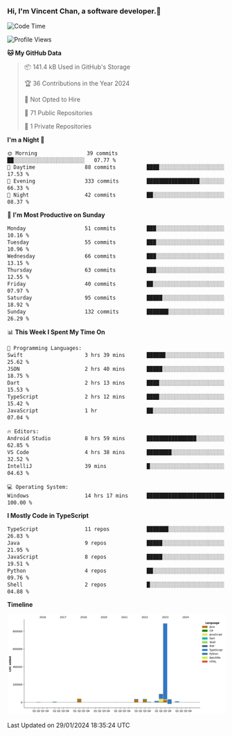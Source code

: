 ### Hi, I'm Vincent Chan, a software developer.👋

<!--
**hkvincent/hkvincent** is a ✨ _special_ ✨ repository because its `README.md` (this file) appears on your GitHub profile.

Here are some ideas to get you started:

- 🔭 I’m currently working on ...
- 🌱 I’m currently learning ...
- 👯 I’m looking to collaborate on ...
- 🤔 I’m looking for help with ...
- 💬 Ask me about ...
- 📫 How to reach me: ...
- 😄 Pronouns: ...
- ⚡ Fun fact: ...
-->
<!--START_SECTION:waka-->
![Code Time](http://img.shields.io/badge/Code%20Time-757%20hrs%2055%20mins-blue)

![Profile Views](http://img.shields.io/badge/Profile%20Views-0-blue)

**🐱 My GitHub Data** 

> 📦 141.4 kB Used in GitHub's Storage 
 > 
> 🏆 36 Contributions in the Year 2024
 > 
> 🚫 Not Opted to Hire
 > 
> 📜 71 Public Repositories 
 > 
> 🔑 1 Private Repositories 
 > 
**I'm a Night 🦉** 

```text
🌞 Morning                39 commits          ██░░░░░░░░░░░░░░░░░░░░░░░   07.77 % 
🌆 Daytime                88 commits          ████░░░░░░░░░░░░░░░░░░░░░   17.53 % 
🌃 Evening                333 commits         █████████████████░░░░░░░░   66.33 % 
🌙 Night                  42 commits          ██░░░░░░░░░░░░░░░░░░░░░░░   08.37 % 
```
📅 **I'm Most Productive on Sunday** 

```text
Monday                   51 commits          ███░░░░░░░░░░░░░░░░░░░░░░   10.16 % 
Tuesday                  55 commits          ███░░░░░░░░░░░░░░░░░░░░░░   10.96 % 
Wednesday                66 commits          ███░░░░░░░░░░░░░░░░░░░░░░   13.15 % 
Thursday                 63 commits          ███░░░░░░░░░░░░░░░░░░░░░░   12.55 % 
Friday                   40 commits          ██░░░░░░░░░░░░░░░░░░░░░░░   07.97 % 
Saturday                 95 commits          █████░░░░░░░░░░░░░░░░░░░░   18.92 % 
Sunday                   132 commits         ███████░░░░░░░░░░░░░░░░░░   26.29 % 
```


📊 **This Week I Spent My Time On** 

```text
💬 Programming Languages: 
Swift                    3 hrs 39 mins       ██████░░░░░░░░░░░░░░░░░░░   25.62 % 
JSON                     2 hrs 40 mins       █████░░░░░░░░░░░░░░░░░░░░   18.75 % 
Dart                     2 hrs 13 mins       ████░░░░░░░░░░░░░░░░░░░░░   15.53 % 
TypeScript               2 hrs 12 mins       ████░░░░░░░░░░░░░░░░░░░░░   15.42 % 
JavaScript               1 hr                ██░░░░░░░░░░░░░░░░░░░░░░░   07.04 % 

🔥 Editors: 
Android Studio           8 hrs 59 mins       ████████████████░░░░░░░░░   62.85 % 
VS Code                  4 hrs 38 mins       ████████░░░░░░░░░░░░░░░░░   32.52 % 
IntelliJ                 39 mins             █░░░░░░░░░░░░░░░░░░░░░░░░   04.63 % 

💻 Operating System: 
Windows                  14 hrs 17 mins      █████████████████████████   100.00 % 
```

**I Mostly Code in TypeScript** 

```text
TypeScript               11 repos            ███████░░░░░░░░░░░░░░░░░░   26.83 % 
Java                     9 repos             █████░░░░░░░░░░░░░░░░░░░░   21.95 % 
JavaScript               8 repos             █████░░░░░░░░░░░░░░░░░░░░   19.51 % 
Python                   4 repos             ██░░░░░░░░░░░░░░░░░░░░░░░   09.76 % 
Shell                    2 repos             █░░░░░░░░░░░░░░░░░░░░░░░░   04.88 % 
```



**Timeline**

![Lines of Code chart](https://raw.githubusercontent.com/hkvincent/hkvincent/main/assets/bar_graph.png)


 Last Updated on 29/01/2024 18:35:24 UTC
<!--END_SECTION:waka-->
